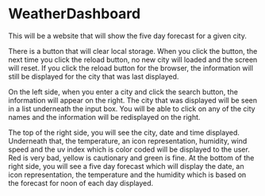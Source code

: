 # WeatherDashboard
This will be a website that will show the five day forecast for a given city.  

There is a button that will clear local storage.  When you click the button, the next time you click the reload button, no new city will loaded and the screen will reset.  If you click the reload button for the browser, the information will still be displayed for the city that was last displayed.  

On the left side, when you enter a city and click the search button, the information will appear on the right.  The city that was displayed will be seen in a list underneath the input box.  You will be able to click on any of the city names and the information will be redisplayed on the right.    

The top of the right side, you will see the city, date and time displayed.  Underneath that, the temperature, an icon representation, humidity, wind speed and the uv index which is color coded will be displayed to the user.  Red is very bad, yellow is cautionary and green is fine.  At the bottom of the right side, you will see a five day forecast which will display the date, an icon representation, the temperature and the humidity which is based on the forecast for noon of each day displayed.
